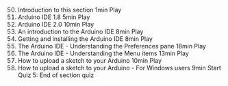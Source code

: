 50. Introduction to this section
    1min
    Play
51. Arduino IDE 1.8
    5min
    Play
52. Arduino IDE 2.0
    10min
    Play
53. An introduction to the Arduino IDE
    8min
    Play
54. Getting and installing the Arduino IDE
    8min
    Play
55. The Arduino IDE - Understanding the Preferences pane
    18min
    Play
56. The Arduino IDE - Understanding the Menu items
    13min
    Play
57. How to upload a sketch to your Arduino
    10min
    Play
58. How to upload a sketch to your Arduino - For Windows users
    9min
    Start
    Quiz 5: End of section quiz
